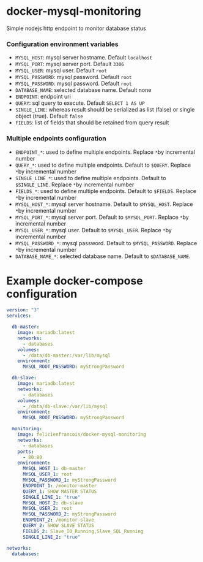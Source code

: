 # docker-mysql-monitoring
Simple nodejs http endpoint to monitor database status

### Configuration environment variables

- `MYSQL_HOST`: mysql server hostname. Default `localhost`
- `MYSQL_PORT`: mysql server port. Default `3306`
- `MYSQL_USER`: mysql user. Default `root`
- `MYSQL_PASSWORD`: mysql password. Default `root`
- `MYSQL_PASSWORD`: mysql password. Default `root`
- `DATABASE_NAME`: selected database name. Default none
- `ENDPOINT`: endpoint uri
- `QUERY`: sql query to execute. Default `SELECT 1 AS UP`
- `SINGLE_LINE`: whereas result should be serialized as list (false) or single object (true). Default `false`
- `FIELDS`: list of fields that should be retained from query result

### Multiple endpoints configuration
- `ENDPOINT_*`: used to define multiple endpoints. Replace `*`by incremental number
- `QUERY_*`:  used to define multiple endpoints. Default to `$QUERY`. Replace `*`by incremental number
- `SINGLE_LINE_*`:  used to define multiple endpoints. Default to `$SINGLE_LINE`. Replace `*`by incremental number
- `FIELDS_*`:  used to define multiple endpoints. Default to `$FIELDS`. Replace `*`by incremental number
- `MYSQL_HOST_*`: mysql server hostname. Default to `$MYSQL_HOST`. Replace `*`by incremental number
- `MYSQL_PORT_*`: mysql server port. Default to `$MYSQL_PORT`. Replace `*`by incremental number
- `MYSQL_USER_*`: mysql user. Default to `$MYSQL_USER`. Replace `*`by incremental number
- `MYSQL_PASSWORD_*`: mysql password. Default to `$MYSQL_PASSWORD`. Replace `*`by incremental number
- `DATABASE_NAME_*`: selected database name. Default to `$DATABASE_NAME`.

# Example docker-compose configuration

```yml
version: "3"
services:

  db-master:
    image: mariadb:latest
    networks:
      - databases
    volumes:
      - /data/db-master:/var/lib/mysql
    environment:
      MYSQL_ROOT_PASSWORD: myStrongPassword

  db-slave:
    image: mariadb:latest
    networks:
      - databases
    volumes:
      - /data/db-slave:/var/lib/mysql
    environment:
      MYSQL_ROOT_PASSWORD: myStrongPassword

  monitoring:
    image: felicienfrancois/docker-mysql-monitoring
    networks:
      - databases
    ports:
      - 80:80
    environment:
      MYSQL_HOST_1: db-master
      MYSQL_USER_1: root
      MYSQL_PASSWORD_1: myStrongPassword
      ENDPOINT_1: /monitor-master
      QUERY_1: SHOW MASTER STATUS
      SINGLE_LINE_1: "true"
      MYSQL_HOST_2: db-slave
      MYSQL_USER_2: root
      MYSQL_PASSWORD_2: myStrongPassword
      ENDPOINT_2: /monitor-slave
      QUERY_2: SHOW SLAVE STATUS
      FIELDS_2: Slave_IO_Running,Slave_SQL_Running
      SINGLE_LINE_2: "true"

networks:
  databases:
```
